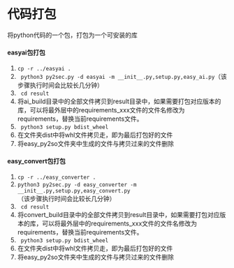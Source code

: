# 代码打包
将python代码的一个包，打包为一个可安装的库

#### easyai包打包
1. ``` cp -r ../easyai . ```
2. ``` python3 py2sec.py -d easyai -m __init__.py,setup.py,easy_ai.py```（该步骤执行时间会比较长几分钟）
3. ``` cd result```
4. 将ai_build目录中的全部文件拷贝到result目录中，如果需要打包对应版本的库，可以将最外层中的requirements_xxx文件的文件名修改为requirements，替换当前requirements文件。
5. ``` python3 setup.py bdist_wheel```
6. 在文件夹dist中将whl文件拷贝走，即为最后打包好的文件
7. 将easy_py2so文件夹中生成的文件与拷贝过来的文件删除

#### easy_convert包打包
1. ``` cp -r ../easy_converter . ```
2. ``` python3 py2sec.py -d easy_converter -m __init__.py,setup.py,easy_convert.py ```（该步骤执行时间会比较长几分钟）
3. ``` cd result```
4. 将convert_build目录中的全部文件拷贝到result目录中，如果需要打包对应版本的库，可以将最外层中的requirements_xxx文件的文件名修改为requirements，替换当前requirements文件。
5. ``` python3 setup.py bdist_wheel```
6. 在文件夹dist中将whl文件拷贝走，即为最后打包好的文件
7. 将easy_py2so文件夹中生成的文件与拷贝过来的文件删除
